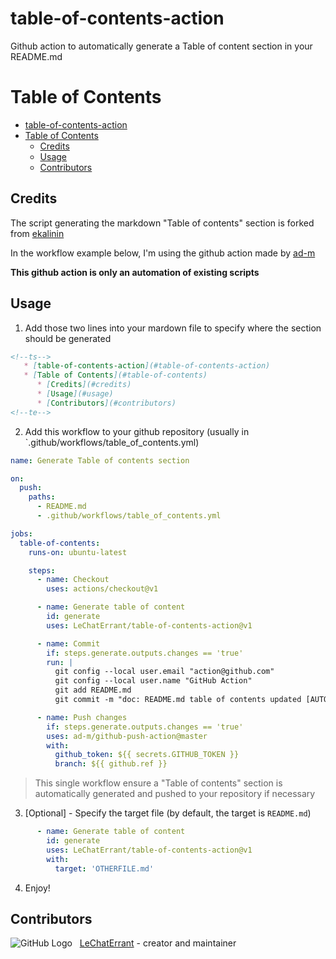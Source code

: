 # table-of-contents-action

Github action to automatically generate a Table of content section in your README.md

Table of Contents
=================

<!--ts-->
   * [table-of-contents-action](#table-of-contents-action)
   * [Table of Contents](#table-of-contents)
      * [Credits](#credits)
      * [Usage](#usage)
      * [Contributors](#contributors)
<!--te-->

## Credits

The script generating the markdown "Table of contents" section is forked from [ekalinin](https://github.com/ekalinin/github-markdown-toc)

In the workflow example below, I'm using the github action made by [ad-m](https://github.com/ad-m/github-push-action)

**This github action is only an automation of existing scripts**

## Usage

1. Add those two lines into your mardown file to specify where the section should be generated

```markdown
<!--ts-->
   * [table-of-contents-action](#table-of-contents-action)
   * [Table of Contents](#table-of-contents)
      * [Credits](#credits)
      * [Usage](#usage)
      * [Contributors](#contributors)
<!--te-->
```

2. Add this workflow to your github repository (usually in `.github/workflows/table_of_contents.yml)

```yaml
name: Generate Table of contents section

on:
  push:
    paths:
      - README.md
      - .github/workflows/table_of_contents.yml

jobs:
  table-of-contents:
    runs-on: ubuntu-latest

    steps:
      - name: Checkout
        uses: actions/checkout@v1

      - name: Generate table of content
        id: generate
        uses: LeChatErrant/table-of-contents-action@v1

      - name: Commit
        if: steps.generate.outputs.changes == 'true'
        run: |
          git config --local user.email "action@github.com"
          git config --local user.name "GitHub Action"
          git add README.md
          git commit -m "doc: README.md table of contents updated [AUTO]"

      - name: Push changes
        if: steps.generate.outputs.changes == 'true'
        uses: ad-m/github-push-action@master
        with:
          github_token: ${{ secrets.GITHUB_TOKEN }}
          branch: ${{ github.ref }}
```

> This single workflow ensure a "Table of contents" section is automatically generated and pushed to your repository if necessary

3. [Optional] - Specify the target file (by default, the target is `README.md`)

```yaml
      - name: Generate table of content
        id: generate
        uses: LeChatErrant/table-of-contents-action@v1
        with:
          target: 'OTHERFILE.md'
```

4. Enjoy!

## Contributors

![GitHub Logo](https://github.com/LeChatErrant.png?size=30) &nbsp; [LeChatErrant](https://github.com/LeChatErrant) - creator and maintainer
